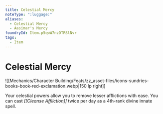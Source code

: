 ```yaml
---
title: Celestial Mercy
noteType: ":luggage:"
aliases:
  - Celestial Mercy
  - Aasimar's Mercy
foundryId: Item.p5qwW7nzDTRSlNvr
tags:
  - Item
---
```


# Celestial Mercy
![[Mechanics/Character Building/Feats/zz_asset-files/icons-sundries-books-book-red-exclamation.webp|150 lp right]]

Your celestial powers allow you to remove lesser afflictions with ease. You can cast _[[Cleanse Affliction]]_ twice per day as a 4th-rank divine innate spell.
